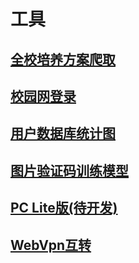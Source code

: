 # 工具

## [全校培养方案爬取](/All-Programs-Get-Python)
## [校园网登录](/Login-Web-Python/)
## [用户数据库统计图](/SQL-Chart-Python/)
## [图片验证码训练模型](/Captcha-Ocr)
## [PC Lite版(待开发)](/Lite-For-PC)
## [WebVpn互转](/WebVpn)